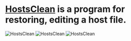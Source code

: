 # [HostsClean](https://sourceforge.net/projects/hostsclean/) is a program for restoring, editing a host file.
![HostsClean](https://a.fsdn.com/con/app/proj/hostsclean/screenshots/222.PNG)
![HostsClean](https://a.fsdn.com/con/app/proj/hostsclean/screenshots/2222.PNG)
![HostsClean](https://a.fsdn.com/con/app/proj/hostsclean/screenshots/22222.PNG)

